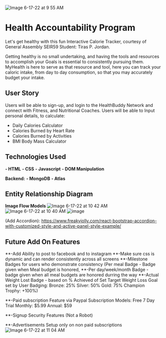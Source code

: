 ![Image 6-17-22 at 9 55 AM](https://user-images.githubusercontent.com/105219025/174312587-5884357b-a3f9-4a88-8c3f-07e68fc37feb.jpeg)


# Health Accountability Program

Let's get healthy with this fun Interactive Calorie Tracker, courtesy of General Assembly SEIR59 Student: Tiras P. Jordan.

Getting healthy is no small undertaking, and having the tools and resources to accomplish your Goals is essential to consistently pursuing them. MyHealth is here to serve as that resource and tool, here you can track your caloric intake, from day to day consumption, so that you may accurately budget your intake.

## User Story

Users will be able to sign-up, and login to the HealthBuddy Network and connect with Fitness, and Nutritional Coaches. Users will be able to Input personal details, to calculate:

- Daily Calories Calculator
- Calories Burned by Heart Rate
- Calories Burned by Activities
- BMI Body Mass Calculator

## Technologies Used

**- HTML**
**- CSS**
**- Javascript**
**- DOM Manipulation**

**Backend:**
**- MongoDB**
**- Atlas**

## Entity Relationship Diagram
**Image Flow Models**
![Image 6-17-22 at 10 42 AM](https://user-images.githubusercontent.com/105219025/174321060-1cc6e5e1-8ca3-4dcc-bc90-77785c7b2e2b.jpeg)![Image 6-17-22 at 10 40 AM](https://user-images.githubusercontent.com/105219025/174321098-2b763b1e-d975-4a20-849f-3352f66b358f.jpeg)
![image](https://user-images.githubusercontent.com/105219025/174331007-16cbe68e-cfe8-4aaa-b836-2ceb837bde91.gif) 

(Add Accordion):
https://www.freakyjolly.com/react-bootstrap-accordion-with-customized-style-and-active-panel-style-example/


## Future Add On Features
**-Add Ability to post to facebook and to instagram
**-Make sure css is dynamic and can render consistently across all screens
**-Milestone Badges for users who demonstrate consistency (Per meal Badge - Badge given when Meal budget is honored,
**-Per day/week/month Badge - badge given when all meal budgets are honored durring the way
**-Actual Weight Lost Badge - based on % Achieved of Set Target Weight Loss Goal set by User Badging: Bronze: 25%
Silver: 50%
Gold: 75%
Champion Trophy: +100%)

**-Paid subscription Feature via Paypal
Subscription Models:
Free 7 Day Trial
Monthly: $5.99
Annual: $59

**-Signup Security Features
(Not a Robot)

**-Advertisements Setup only on non paid subscriptions
![Image 6-17-22 at 11 04 AM](https://user-images.githubusercontent.com/105219025/174325135-00d1fffd-7296-4d00-93a8-09612acf2c33.jpeg)
